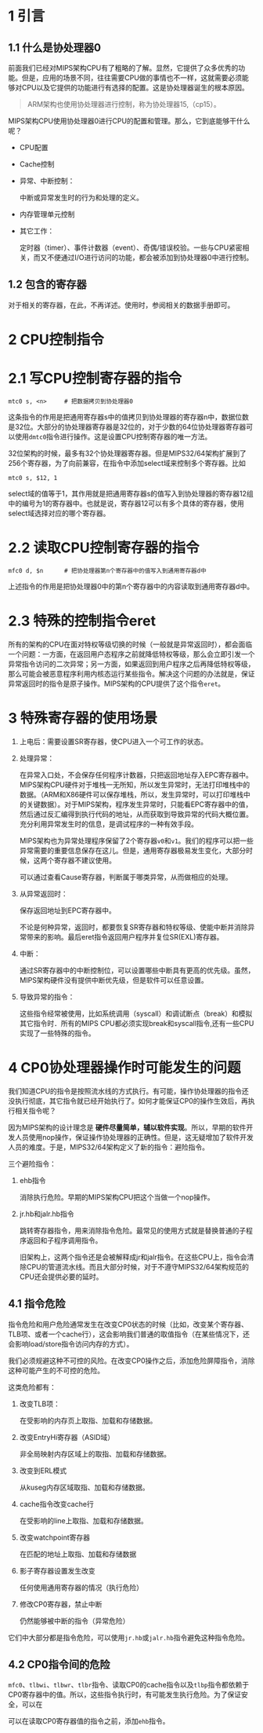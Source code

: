 # 1 引言

## 1.1 什么是协处理器0
前面我们已经对MIPS架构CPU有了粗略的了解。显然，它提供了众多优秀的功能。但是，应用的场景不同，往往需要CPU做的事情也不一样，这就需要必须能够对CPU以及它提供的功能进行有选择的配置。这是协处理器诞生的根本原因。

> ARM架构也使用协处理器进行控制，称为协处理器15,（cp15）。

MIPS架构CPU使用协处理器0进行CPU的配置和管理。那么，它到底能够干什么呢？

* CPU配置

* Cache控制

* 异常、中断控制：

    中断或异常发生时的行为和处理的定义。

* 内存管理单元控制

* 其它工作：

    定时器（timer）、事件计数器（event）、奇偶/错误校验。一些与CPU紧密相关，而又不便通过I/O进行访问的功能，都会被添加到协处理器0中进行控制。

## 1.2 包含的寄存器

对于相关的寄存器，在此，不再详述。使用时，参阅相关的数据手册即可。

# 2 CPU控制指令

# 2.1 写CPU控制寄存器的指令

    mtc0 s, <n>     # 把数据拷贝到协处理器0

这条指令的作用是把通用寄存器s中的值拷贝到协处理器的寄存器n中，数据位数是32位。大部分的协处理器寄存器是32位的，对于少数的64位协处理器寄存器可以使用`dmtc0`指令进行操作。这是设置CPU控制寄存器的唯一方法。

32位架构的时候，最多有32个协处理器寄存器。但是MIPS32/64架构扩展到了256个寄存器，为了向前兼容，在指令中添加select域来控制多个寄存器。比如

    mtc0 s, $12, 1

select域的值等于1，其作用就是把通用寄存器s的值写入到协处理器的寄存器12组中的编号为1的寄存器中。也就是说，寄存器12可以有多个具体的寄存器，使用select域选择对应的哪个寄存器。

# 2.2 读取CPU控制寄存器的指令

    mfc0 d, $n      # 把协处理器第n个寄存器中的值写入到通用寄存器d中

上述指令的作用是把协处理器0中的第n个寄存器中的内容读取到通用寄存器d中。

# 2.3 特殊的控制指令eret

所有的架构的CPU在面对特权等级切换的时候（一般就是异常返回时），都会面临一个问题：一方面，在返回用户态程序之前就降低特权等级，那么会立即引发一个异常指令访问的二次异常；另一方面，如果返回到用户程序之后再降低特权等级，那么可能会被恶意程序利用内核态运行某些指令。解决这个问题的办法就是，保证异常返回时的指令是原子操作。MIPS架构的CPU提供了这个指令`eret`。

# 3 特殊寄存器的使用场景

1. 上电后：需要设置SR寄存器，使CPU进入一个可工作的状态。

2. 处理异常：

    在异常入口处，不会保存任何程序计数器，只把返回地址存入EPC寄存器中。MIPS架构CPU硬件对于堆栈一无所知，所以发生异常时，无法打印堆栈中的数据。（ARM和X86硬件可以保存堆栈，所以，发生异常时，可以打印堆栈中的关键数据）。对于MIPS架构，程序发生异常时，只能看EPC寄存器中的值，然后通过反汇编得到执行代码的地址，从而获取到导致异常的代码大概位置。充分利用异常发生时的信息，是调试程序的一种有效手段。

    MIPS架构也为异常处理程序保留了2个寄存器`v0`和`v1`。我们的程序可以把一些异常需要的重要信息保存在这儿。但是，通用寄存器极易发生变化，大部分时候，这两个寄存器不建议使用。

    可以通过查看Cause寄存器，判断属于哪类异常，从而做相应的处理。

3. 从异常返回时：

    保存返回地址到EPC寄存器中。

    不论是何种异常，返回时，都要恢复SR寄存器和特权等级、使能中断并消除异常带来的影响。最后eret指令返回用户程序并复位SR(EXL)寄存器。

4. 中断：

    通过SR寄存器中的中断控制位，可以设置哪些中断具有更高的优先级。虽然，MIPS架构硬件没有提供中断优先级，但是软件可以任意设置。

5. 导致异常的指令：

    这些指令经常被使用，比如系统调用（syscall）和调试断点（break）和模拟其它指令时．所有的MIPS CPU都必须实现break和syscall指令,还有一些CPU实现了一些特殊的指令。

# 4 CP0协处理器操作时可能发生的问题

我们知道CPU的指令是按照流水线的方式执行。有可能，操作协处理器的指令还没执行彻底，其它指令就已经开始执行了。如何才能保证CP0的操作生效后，再执行相关指令呢？

因为MIPS架构的设计理念是 **硬件尽量简单，辅以软件实现**。所以，早期的软件开发人员使用nop操作，保证操作协处理器的正确性。但是，这无疑增加了软件开发人员的难度。于是，MIPS32/64架构定义了新的指令：避险指令。

三个避险指令：

1. ehb指令

    消除执行危险。早期的MIPS架构CPU把这个当做一个nop操作。

2. jr.hb和jalr.hb指令

    跳转寄存器指令，用来消除指令危险。最常见的使用方式就是替换普通的子程序返回和子程序调用指令。

    旧架构上，这两个指令还是会被解释成jr和jalr指令。在这些CPU上，指令会清除CPU的管道流水线。而且大部分时候，对于不遵守MIPS32/64架构规范的CPU还会提供必要的延时。

## 4.1 指令危险

指令危险和用户危险通常发生在改变CP0状态的时候（比如，改变某个寄存器、TLB项、或者一个cache行），这会影响我们普通的取值指令（在某些情况下，还会影响load/store指令访问内存的方式）。

我们必须规避这种不可控的风险。在改变CP0操作之后，添加危险屏障指令，消除这种可能产生的不可控的危险。

这类危险都有：

1. 改变TLB项：

    在受影响的内存页上取指、加载和存储数据。

2. 改变EntryHi寄存器（ASID域）

    非全局映射内存区域上的取指、加载和存储数据。

3. 改变到ERL模式

    从kuseg内存区域取指、加载和存储数据。
 
4. cache指令改变cache行

    在受影响的line上取指、加载和存储数据。

5. 改变watchpoint寄存器

    在匹配的地址上取指、加载和存储数据

6. 影子寄存器设置发生改变

    任何使用通用寄存器的情况（执行危险）

7. 修改CP0寄存器，禁止中断

    仍然能够被中断的指令（异常危险）

它们中大部分都是指令危险，可以使用`jr.hb`或`jalr.hb`指令避免这种指令危险。

## 4.2 CP0指令间的危险

`mfc0`、`tlbwi`、`tlbwr`、`tlbr`指令、读取CP0的cache指令以及`tlbp`指令都依赖于CP0寄存器中的值。所以，这些指令执行时，有可能发生执行危险。为了保证安全，可以在

可以在读取CP0寄存器值的指令之前，添加`ehb`指令。